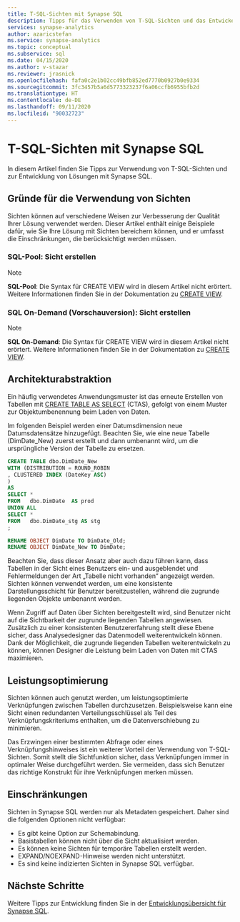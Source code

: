 ```yaml
---
title: T-SQL-Sichten mit Synapse SQL
description: Tipps für das Verwenden von T-SQL-Sichten und das Entwickeln von Lösungen mit Synapse SQL.
services: synapse-analytics
author: azaricstefan
ms.service: synapse-analytics
ms.topic: conceptual
ms.subservice: sql
ms.date: 04/15/2020
ms.author: v-stazar
ms.reviewer: jrasnick
ms.openlocfilehash: fafa0c2e1b02cc49bfb852ed7770b0927b0e9334
ms.sourcegitcommit: 3fc3457b5a6d5773323237f6a06ccfb6955bfb2d
ms.translationtype: HT
ms.contentlocale: de-DE
ms.lasthandoff: 09/11/2020
ms.locfileid: "90032723"
---
```

# <a name="t-sql-views-using-synapse-sql"></a>T-SQL-Sichten mit Synapse SQL
In diesem Artikel finden Sie Tipps zur Verwendung von T-SQL-Sichten und zur Entwicklung von Lösungen mit Synapse SQL. 

## <a name="why-use-views"></a>Gründe für die Verwendung von Sichten

Sichten können auf verschiedene Weisen zur Verbesserung der Qualität Ihrer Lösung verwendet werden.  Dieser Artikel enthält einige Beispiele dafür, wie Sie Ihre Lösung mit Sichten bereichern können, und er umfasst die Einschränkungen, die berücksichtigt werden müssen.

### <a name="sql-pool---create-view"></a>SQL-Pool: Sicht erstellen

> [!NOTE]
> **SQL-Pool**: Die Syntax für CREATE VIEW wird in diesem Artikel nicht erörtert. Weitere Informationen finden Sie in der Dokumentation zu [CREATE VIEW](/sql/t-sql/statements/create-view-transact-sql?toc=/azure/synapse-analytics/toc.json&bc=/azure/synapse-analytics/breadcrumb/toc.json&view=azure-sqldw-latest).

### <a name="sql-on-demand-preview---create-view"></a>SQL On-Demand (Vorschauversion): Sicht erstellen

> [!NOTE]
> **SQL On-Demand**: Die Syntax für CREATE VIEW wird in diesem Artikel nicht erörtert. Weitere Informationen finden Sie in der Dokumentation zu [CREATE VIEW](/sql/t-sql/statements/create-view-transact-sql?toc=/azure/synapse-analytics/toc.json&bc=/azure/synapse-analytics/breadcrumb/toc.json&view=azure-sqldw-latest).

## <a name="architectural-abstraction"></a>Architekturabstraktion

Ein häufig verwendetes Anwendungsmuster ist das erneute Erstellen von Tabellen mit [CREATE TABLE AS SELECT](/sql/t-sql/statements/create-table-as-select-azure-sql-data-warehouse?toc=/azure/synapse-analytics/toc.json&bc=/azure/synapse-analytics/breadcrumb/toc.json&view=azure-sqldw-latest) (CTAS), gefolgt von einem Muster zur Objektumbenennung beim Laden von Daten.

Im folgenden Beispiel werden einer Datumsdimension neue Datumsdatensätze hinzugefügt. Beachten Sie, wie eine neue Tabelle (DimDate_New) zuerst erstellt und dann umbenannt wird, um die ursprüngliche Version der Tabelle zu ersetzen.

```sql
CREATE TABLE dbo.DimDate_New
WITH (DISTRIBUTION = ROUND_ROBIN
, CLUSTERED INDEX (DateKey ASC)
)
AS
SELECT *
FROM   dbo.DimDate  AS prod
UNION ALL
SELECT *
FROM   dbo.DimDate_stg AS stg
;

RENAME OBJECT DimDate TO DimDate_Old;
RENAME OBJECT DimDate_New TO DimDate;

```

Beachten Sie, dass dieser Ansatz aber auch dazu führen kann, dass Tabellen in der Sicht eines Benutzers ein- und ausgeblendet und Fehlermeldungen der Art „Tabelle nicht vorhanden“ angezeigt werden. Sichten können verwendet werden, um eine konsistente Darstellungsschicht für Benutzer bereitzustellen, während die zugrunde liegenden Objekte umbenannt werden.

Wenn Zugriff auf Daten über Sichten bereitgestellt wird, sind Benutzer nicht auf die Sichtbarkeit der zugrunde liegenden Tabellen angewiesen. Zusätzlich zu einer konsistenten Benutzererfahrung stellt diese Ebene sicher, dass Analysedesigner das Datenmodell weiterentwickeln können. Dank der Möglichkeit, die zugrunde liegenden Tabellen weiterentwickeln zu können, können Designer die Leistung beim Laden von Daten mit CTAS maximieren.

## <a name="performance-optimization"></a>Leistungsoptimierung

Sichten können auch genutzt werden, um leistungsoptimierte Verknüpfungen zwischen Tabellen durchzusetzen. Beispielsweise kann eine Sicht einen redundanten Verteilungsschlüssel als Teil des Verknüpfungskriteriums enthalten, um die Datenverschiebung zu minimieren.

Das Erzwingen einer bestimmten Abfrage oder eines Verknüpfungshinweises ist ein weiterer Vorteil der Verwendung von T-SQL-Sichten. Somit stellt die Sichtfunktion sicher, dass Verknüpfungen immer in optimaler Weise durchgeführt werden. Sie vermeiden, dass sich Benutzer das richtige Konstrukt für ihre Verknüpfungen merken müssen.

## <a name="limitations"></a>Einschränkungen

Sichten in Synapse SQL werden nur als Metadaten gespeichert. Daher sind die folgenden Optionen nicht verfügbar:

* Es gibt keine Option zur Schemabindung.
* Basistabellen können nicht über die Sicht aktualisiert werden.
* Es können keine Sichten für temporäre Tabellen erstellt werden.
* EXPAND/NOEXPAND-Hinweise werden nicht unterstützt.
* Es sind keine indizierten Sichten in Synapse SQL verfügbar.

## <a name="next-steps"></a>Nächste Schritte

Weitere Tipps zur Entwicklung finden Sie in der [Entwicklungsübersicht für Synapse SQL](develop-overview.md).



